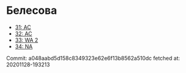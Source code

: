 # Белесова
- [31: AC](31.md)
- [32: AC](32.md)
- [33: WA 2](33.md)
- [34: NA](34.md)

Commit: a048aabd5d158c8349323e62e6f13b8562a510dc
 fetched at: 20201128-193213
